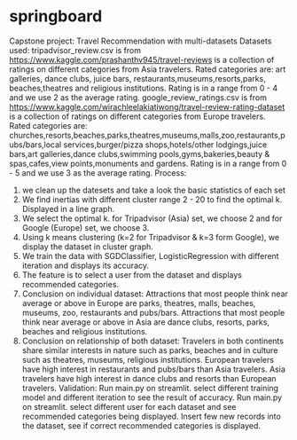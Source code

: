 # springboard
Capstone project: Travel Recommendation with multi-datasets
Datasets used:
tripadvisor_review.csv is from https://www.kaggle.com/prashanthv945/travel-reviews is a collection of ratings on different categories from Asia travelers. Rated categories are: art galleries, dance clubs, juice bars, restaurants,museums,resorts,parks,
beaches,theatres and religious institutions. Rating is in a range from 0 - 4 and we use 2 as the average rating.
google_review_ratings.csv is from https://www.kaggle.com/wirachleelakiatiwong/travel-review-rating-dataset is a collection of ratings on different categories from Europe travelers. Rated categories are: churches,resorts,beaches,parks,theatres,museums,malls,zoo,restaurants,pubs/bars,local services,burger/pizza shops,hotels/other lodgings,juice bars,art galleries,dance clubs,swimming pools,gyms,bakeries,beauty & spas,cafes,view points,monuments and gardens. Rating is in a range from 0 - 5 and we use 3 as the average rating.
Process:
1. we clean up the datesets and take a look the basic statistics of each set
2. We find inertias with different cluster range 2 - 20 to find the optimal k. Displayed in a line graph.
3. We select the optimal k. for Tripadvisor (Asia) set, we choose 2 and for Google (Europe) set, we choose 3.
4. Using k means clustering (k=2 for Tripadvisor & k=3 form Google), we display the dataset in cluster graph.
5. We train the data with SGDClassifier, LogisticRegression with different iteration and displays its accuracy.
6. The feature is to select a user from the dataset and displays recommended categories.
7. Conclusion on individual dataset: 
        Attractions that most people think near average or above in Europe are parks, theatres, malls, beaches, museums, zoo, restaurants and pubs/bars.
        Attractions that most people think near average or above in Asia are dance clubs, resorts, parks, beaches and religious institutions.
8. Conclusion on relationship of both dataset: 
        Travelers in both continents share similar interests in nature such as parks, beaches and in culture such as theatres, museums, religious institutions.
        European travelers have high interest in restaurants and pubs/bars than Asia travelers.
        Asia travelers have high interest in dance clubs and resorts than European travelers.
Validation:
Run main.py on streamlit. select different training model and different iteration to see the result of accuracy.
Run main.py on streamlit. select different user for each dataset and see recommended categories being displayed.
Insert few new records into the dataset, see if correct recommended categories is displayed.


